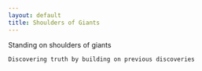 ```yaml
---
layout: default
title: Shoulders of Giants
---
```

Standing on shoulders of giants
```
Discovering truth by building on previous discoveries
```
